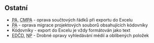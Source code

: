 ﻿---
categories: [fenix]
layout: fenix
---
 
## Ostatní
<ul>
<li><abbr title="Postanalýza">PA</abbr>, <abbr title="Crossmediální postanalýza">CMPA</abbr> - oprava součtových řádků při exportu do Excelu </li>
<li><abbr title="Postanalýza">PA</abbr> - oprava migrace projektových souborů obsahujících kódovníky</li>
<li>Kódovníky - export do Excelu je vždy formátován jako text</li>
<li><abbr title="Editor definic částí dnů">EDČD</abbr>, <abbr title="Nákupní podmínky">NP</abbr> - Drobné opravy vyhledávání médií a oblíbených položek</li>
</ul>
